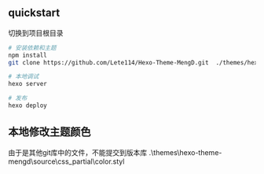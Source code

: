 ## quickstart
切换到项目根目录
```bash
# 安装依赖和主题
npm install
git clone https://github.com/Lete114/Hexo-Theme-MengD.git  ./themes/hexo-theme-mengd、

# 本地调试
hexo server

# 发布
hexo deploy
```

## 本地修改主题颜色
由于是其他git库中的文件，不能提交到版本库
.\themes\hexo-theme-mengd\source\css\_partial\color.styl